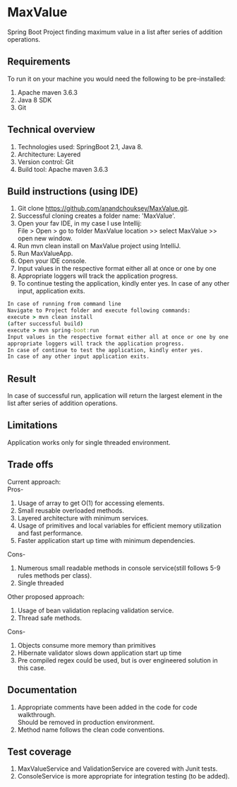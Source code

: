 # MaxValue
Spring Boot Project finding maximum value in a list after series of addition operations.

## Requirements
To run it on your machine you would need the following to be pre-installed:
1. Apache maven 3.6.3 
2. Java 8 SDK
3. Git

## Technical overview
1. Technologies used: SpringBoot 2.1, Java 8.
2. Architecture: Layered
3. Version control: Git
4. Build tool: Apache maven 3.6.3

## Build instructions (using IDE)
1. Git clone https://github.com/anandchouksey/MaxValue.git.
2. Successful cloning creates a folder name: 'MaxValue'.
3. Open your fav IDE, in my case I use Intellij: \
   File > Open > go to folder MaxValue location >> select MaxValue >> open 
   new window.
4. Run mvn clean install on MaxValue project using IntelliJ.
5. Run MaxValueApp.
6. Open your IDE console.
7. Input values in the respective format either all at once or one by one
8. Appropriate loggers will track the application progress.
9. To continue testing the application, kindly enter yes.
In case of any other input, application exits.

```cmd
In case of running from command line
Navigate to Project folder and execute following commands:
execute > mvn clean install
(after successful build)
execute > mvn spring-boot:run
Input values in the respective format either all at once or one by one
appropriate loggers will track the application progress.
In case of continue to test the application, kindly enter yes.
In case of any other input application exits.
```

## Result
In case of successful run, application will return the largest element 
in the list after series of addition operations.

## Limitations
Application works only for single threaded environment.

## Trade offs
Current approach: \
Pros-
1. Usage of array to get O(1) for accessing elements.
2. Small reusable overloaded methods.
3. Layered architecture with minimum services.
4. Usage of primitives and local variables for efficient memory utilization
and fast performance.
5. Faster application start up time with minimum dependencies.

Cons-
1. Numerous small readable methods in console service(still follows 5-9 rules methods per class).
2. Single threaded

Other proposed approach: 
1. Usage of bean validation replacing validation service.
2. Thread safe methods.

Cons-
1. Objects consume more memory than primitives
2. Hibernate validator slows down application start up time
3. Pre compiled regex could be used, but is over engineered solution in this case.

## Documentation
1. Appropriate comments have been added in the code for code walkthrough.\
Should be removed in production environment.
2. Method name follows the clean code conventions.

## Test coverage
1. MaxValueService and ValidationService are covered with Junit tests.
2. ConsoleService is more appropriate for integration testing (to be added). 


